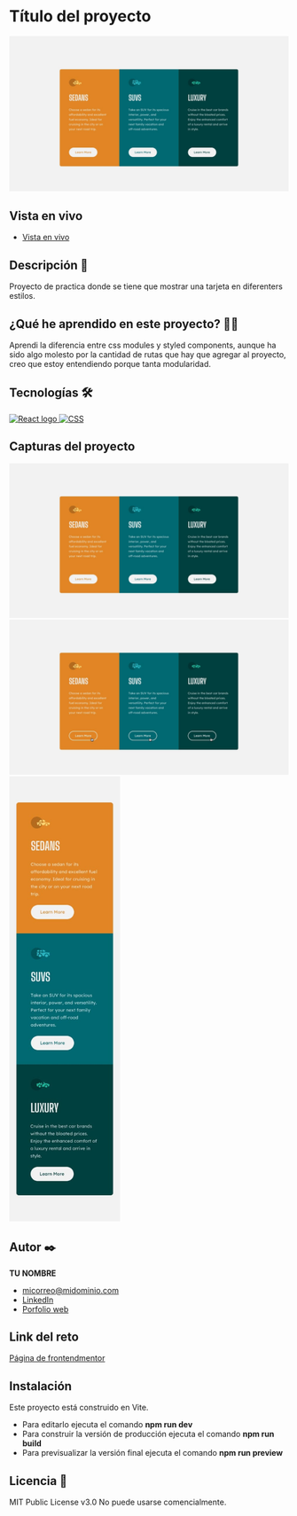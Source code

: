 # Título del proyecto

<p>
    <img src="https://github.com/amerca9664/3-card-preview-styled-components/blob/main/design/desktop-design.jpg?raw=true" alt="Imagen del proyecto">
</p>

## Vista en vivo

<ul>
    <li>
        <a target="_blank" href="https://three-card-preview-styled-components.onrender.com">Vista en vivo</a>
    </li>
</ul>

## Descripción 📑

Proyecto de practica donde se tiene que mostrar una tarjeta en diferenters estilos.

## ¿Qué he aprendido en este proyecto? 🙇🏻

Aprendi la diferencia entre css modules y styled components, aunque ha sido algo molesto por la cantidad de rutas que hay que agregar al proyecto, creo que estoy entendiendo porque tanta modularidad.

## Tecnologías 🛠

<!-- Iconos sacados de: https://github.com/alexandresanlim/Badges4-README.md-Profile?tab=readme-ov-file#-languages- -->

<p>
    <a href="https://es.wikipedia.org/wiki/React">
        <img src="https://img.shields.io/badge/React-20232A?style=for-the-badge&logo=react&logoColor=61DAFB" alt="React logo">
    </a>
    <a href="https://es.wikipedia.org/wiki/CSS">
        <img src="https://img.shields.io/badge/CSS3-1572B6?style=for-the-badge&amp;logo=css3&amp;logoColor=white" alt="CSS">
    </a>
</p>

## Capturas del proyecto

<p>
   <img src="https://raw.githubusercontent.com/amerca9664/3-card-preview-styled-components/refs/heads/main/design/desktop-design.jpg" alt="Captura del proyecto">
   <img src="https://raw.githubusercontent.com/amerca9664/3-card-preview-styled-components/refs/heads/main/design/active-states.jpg" alt="Captura del proyecto">
   <img width="200" src="https://raw.githubusercontent.com/amerca9664/3-card-preview-styled-components/refs/heads/main/design/mobile-design.jpg" alt="Captura del proyecto">
</p>

## Autor ✒️

**TU NOMBRE**

<ul>
    <li>
        <a href="micorreo@midominio.com">micorreo@midominio.com</a>
    </li>
    <li>
        <a href="https://www.linkedin.com/in/tu-url-de-linkedin/">LinkedIn</a>
    </li>
    <li>
        <a href="https://tu-dominio.com/">Porfolio web</a>
    </li>
</ul>

## Link del reto

<a href="https://www.frontendmentor.io/challenges/3column-preview-card-component-pH92eAR2-">Página de frontendmentor</a>

## Instalación

Este proyecto está construido en Vite.

- Para editarlo ejecuta el comando <b>npm run dev</b>
- Para construir la versión de producción ejecuta el comando <b>npm run build</b>
- Para previsualizar la versión final ejecuta el comando <b>npm run preview</b>

## Licencia 📄

MIT Public License v3.0
No puede usarse comencialmente.
